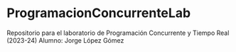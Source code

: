 # ProgramacionConcurrenteLab
Repositorio para el laboratorio de Programación Concurrente y Tiempo Real (2023-24)
Alumno: Jorge López Gómez
